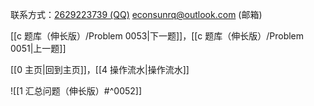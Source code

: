 联系方式：<a href="https://qm.qq.com/q/iA1sKuakak">2629223739 (QQ)</a> <a href="mailto:econsunrq@outlook.com">econsunrq@outlook.com (邮箱)</a>

[[c 题库（伸长版）/Problem 0053|下一题]]，[[c 题库（伸长版）/Problem 0051|上一题]]

[[0 主页|回到主页]]，[[4 操作流水|操作流水]]

![[1 汇总问题（伸长版）#^0052]]